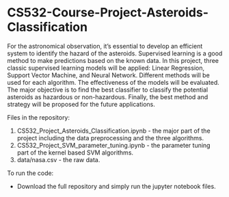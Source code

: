 # CS532-Course-Project-Asteroids-Classification
For the astronomical observation, it’s essential to develop an
efficient system to identify the hazard of the asteroids. Supervised learning is a good method to make
predictions based on the known data. In this project, three classic supervised learning models will be
applied: Linear Regression, Support Vector Machine, and Neural Network. Different methods will be
used for each algorithm. The effectiveness of the models will be evaluated. The major objective is to
find the best classifier to classify the potential asteroids as hazardous or non-hazardous. Finally, the
best method and strategy will be proposed for the future applications.



Files in the repository:
1. CS532_Project_Asteroids_Classification.ipynb - the major part of the project including the data preprocessing and the three algorithms.
2. CS532_Project_SVM_parameter_tuning.ipynb - the parameter tuning part of the kernel based SVM algorithms.
3. data/nasa.csv - the raw data.

To run the code:
- Download the full repository and simply run the jupyter notebook files.
